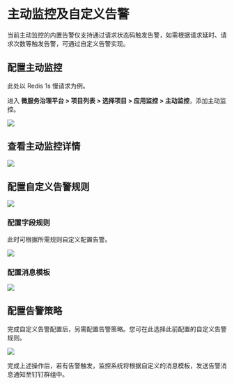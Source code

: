 # 主动监控及自定义告警

当前主动监控的内置告警仅支持通过请求状态码触发告警，如需根据请求延时、请求次数等触发告警，可通过自定义告警实现。

## 配置主动监控

此处以 Redis 1s 慢请求为例。

进入 **微服务治理平台 > 项目列表 > 选择项目 > 应用监控 > 主动监控**，添加主动监控。

![](https://terminus-paas.oss-cn-hangzhou.aliyuncs.com/paas-doc/2021/08/23/fc8fe6e5-3e66-4a9f-b8ac-797892bb0ba0.png)

## 查看主动监控详情

![](https://terminus-paas.oss-cn-hangzhou.aliyuncs.com/paas-doc/2021/08/23/373d364c-820f-421b-8c5d-f30a4569b08c.png)

## 配置自定义告警规则

![](https://terminus-paas.oss-cn-hangzhou.aliyuncs.com/paas-doc/2021/08/23/c932c083-7093-44e2-9270-e8e1252cd254.png)

### 配置字段规则

此时可根据所需规则自定义配置告警。

![](https://terminus-paas.oss-cn-hangzhou.aliyuncs.com/paas-doc/2021/08/23/f100761d-1bc9-4fd6-9b77-bfa597e88e7a.png)

### 配置消息模板

![](https://terminus-paas.oss-cn-hangzhou.aliyuncs.com/paas-doc/2021/08/23/35d1a77a-424f-4c5b-be81-c175961a07bf.png)

## 配置告警策略

完成自定义告警配置后，另需配置告警策略。您可在此选择此前配置的自定义告警规则。

![](https://terminus-paas.oss-cn-hangzhou.aliyuncs.com/paas-doc/2021/08/23/a890bdbb-a6ec-4ca6-a08b-ead112989b13.png)

完成上述操作后，若有告警触发，监控系统将根据自定义的消息模板，发送告警消息通知至钉钉群组中。
